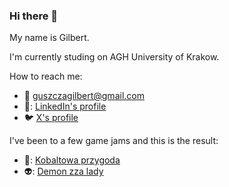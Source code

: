 ### Hi there 👋
My name is Gilbert.

I'm currently studing on AGH University of Krakow.

How to reach me:
  - :email: guszczagilbert@gmail.com
  - 🔗: [LinkedIn's profile](https://www.linkedin.com/in/gilbert-guszcza-a9267a23b/)
  - :bird: [X's profile](https://twitter.com/GilbertGuszcza)

I've been to a few game jams and this is the result:
  - 🔨: [Kobaltowa przygoda](https://pitahaya-games.itch.io/kobaltowa-przygoda)
  - 👽: [Demon zza lady](https://pitahaya-games.itch.io/demon-zza-lady)


<!--
[Test GitHubPage](https://isdre.github.io)

[Z forkowane repozytorium](https://github.com/Isdre/AvalonAssassin)

[Artykuł na papers with code](https://paperswithcode.com/paper/training-an-assassin-ai-for-the-resistance)

**Isdre/Isdre** is a ✨ _special_ ✨ repository because its `README.md` (this file) appears on your GitHub profile.

Here are some ideas to get you started:

- 🔭 I’m currently working on ...
- 🌱 I’m currently learning ...
- 👯 I’m looking to collaborate on ...
- 🤔 I’m looking for help with ...
- 💬 Ask me about ...
- 📫 How to reach me: ...
- 😄 Pronouns: ...
- ⚡ Fun fact: ...
-->
